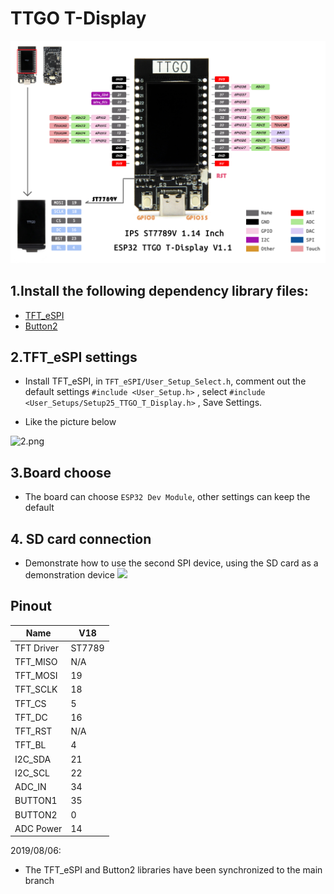 # TTGO T-Display

![image](https://github.com/Xinyuan-LilyGO/TTGO-T-Display/blob/master/image/pinmap.jpg)
## 1.Install the following dependency library files:
- [TFT_eSPI](https://github.com/Bodmer/TFT_eSPI)        
- [Button2](https://github.com/LennartHennigs/Button2)

## 2.TFT_eSPI settings
- Install TFT_eSPI, in `TFT_eSPI/User_Setup_Select.h`, comment out the default settings `#include <User_Setup.h>` , select `#include <User_Setups/Setup25_TTGO_T_Display.h>` , Save Settings.

* Like the picture below

![2.png](image/2.png)


## 3.Board choose
- The board can choose `ESP32 Dev Module`, other settings can keep the default

## 4. SD card connection
- Demonstrate how to use the second SPI device, using the SD card as a demonstration device
![](image/SD.jpg)

## Pinout
| Name       | V18    |
| ---------- | ------ |
| TFT Driver | ST7789 |
| TFT_MISO   | N/A    |
| TFT_MOSI   | 19     |
| TFT_SCLK   | 18     |
| TFT_CS     | 5      |
| TFT_DC     | 16     |
| TFT_RST    | N/A    |
| TFT_BL     | 4      |
| I2C_SDA    | 21     |
| I2C_SCL    | 22     |
| ADC_IN     | 34     |
| BUTTON1    | 35     |
| BUTTON2    | 0      |
| ADC Power  | 14     |

2019/08/06:
* The TFT_eSPI and Button2 libraries have been synchronized to the main branch